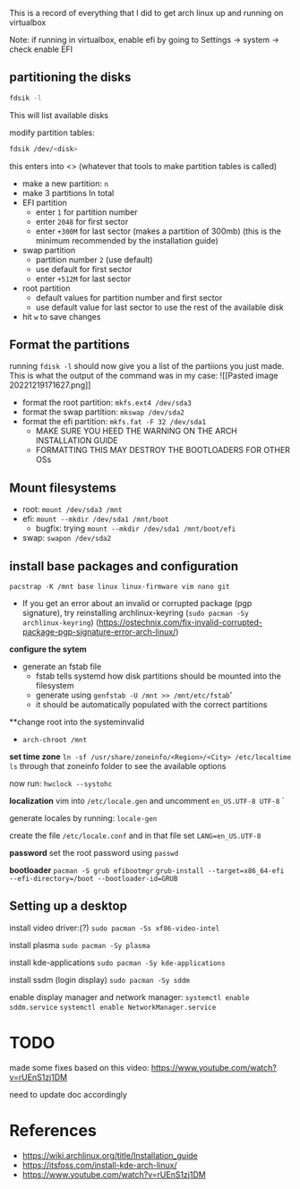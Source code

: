 This is a record of everything that I did to get arch linux up and running on virtualbox

Note: if running in virtualbox, enable efi by going to Settings -> system -> check enable EFI

## partitioning the disks

```zsh
fdsik -l
```
This will list available disks

 modify partition tables: 
 
```zsh
fdsik /dev/<disk>
```

this enters into <> (whatever that tools to make partition tables is called)

- make a new partition: `n`
- make 3 partitions In total
- EFI partition
	- enter `1` for partition number 
	- enter `2048` for first sector
	- enter `+300M` for last sector (makes a partition of 300mb) (this is the minimum recommended by the installation guide)
- swap partition
	- partition number `2` (use default)
	- use default for first sector
	- enter `+512M` for last sector
- root partition
	- default values for partition number and first sector
	- use default value for last sector to use the rest of the available disk
- hit `w` to save changes


## Format the partitions

running `fdisk -l` should now give you a list of the partiions you just made. This is what the output of the command was in my case:
![[Pasted image 20221219171627.png]]


- format the root partition: `mkfs.ext4 /dev/sda3`
- format the swap partition: `mkswap /dev/sda2`
- format the efi partition: `mkfs.fat -F 32 /dev/sda1`
	- MAKE SURE YOU HEED THE WARNING ON THE ARCH INSTALLATION GUIDE
	- FORMATTING THIS MAY DESTROY THE BOOTLOADERS FOR OTHER OSs


## Mount filesystems

- root: `mount /dev/sda3 /mnt`
- efi: `mount --mkdir /dev/sda1 /mnt/boot`
	- bugfix: trying `mount --mkdir /dev/sda1 /mnt/boot/efi`
- swap: `swapon /dev/sda2`


## install base packages and configuration
`pacstrap -K /mnt base linux linux-firmware vim nano git`

- If you get an error about an invalid or corrupted package (pgp signature), try reinstalling archlinux-keyring (`sudo pacman -Sy archlinux-keyring`) (https://ostechnix.com/fix-invalid-corrupted-package-pgp-signature-error-arch-linux/)

**configure the sytem**
- generate an fstab file
	- fstab tells systemd how disk partitions should be mounted into the filesystem
	- generate using `genfstab -U /mnt >> /mnt/etc/fstab`'
	- it should be automatically populated with the correct partitions

**change root into the systeminvalid
- `arch-chroot /mnt`

**set time zone**
`ln -sf /usr/share/zoneinfo/<Region>/<City> /etc/localtime`
`ls` through that zoneinfo folder to see the available options

now run:
`hwclock --systohc`


**localization**
vim into `/etc/locale.gen` and uncomment `en_US.UTF-8 UTF-8` `

generate locales by running:
`locale-gen`


create the file `/etc/locale.conf` and in that file set `LANG=en_US.UTF-8`

**password**
set the root password using `passwd`


**bootloader**
`pacman -S grub efibootmgr`
`grub-install --target=x86_64-efi --efi-directory=/boot --bootloader-id=GRUB`

## Setting up a desktop

install video driver:(?)
`sudo pacman -Ss xf86-video-intel`

install plasma
`sudo pacman -Sy plasma`

install kde-applications
`sudo pacman -Sy kde-applications`

install ssdm (login display)
`sudo pacman -Sy sddm`

enable display manager and network manager:
`systemctl enable sddm.service`
`systemctl enable NetworkManager.service`

# TODO

made some fixes based on this video: https://www.youtube.com/watch?v=rUEnS1zj1DM

need to update doc accordingly

# References

- https://wiki.archlinux.org/title/Installation_guide
- https://itsfoss.com/install-kde-arch-linux/
- https://www.youtube.com/watch?v=rUEnS1zj1DM